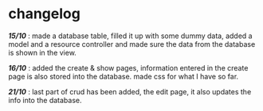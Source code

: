 # changelog

**_15/10_** : made a database table, filled it up with some
dummy data, added a model and a resource controller and made sure
the data from the database is shown in the view.

**_16/10_** : added the create & show pages, information entered
in the create page is also stored into the database.
made css for what I have so far.

**_21/10_** : last part of crud has been added, the edit page, it also
updates the info into the database.
